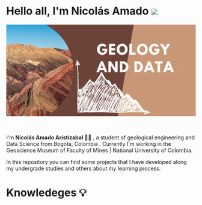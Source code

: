 # Hello all, I'm Nicolás Amado  <img src="https://media.giphy.com/media/hvRJCLFzcasrR4ia7z/giphy.gif" width="25px">
<a href="https://discord.gg/XTW52Kt"> </a>

![](https://github.com/namadoa/analytical-foundations/blob/main/Geology%20and%20data.png)

<br /> 

I'm **Nicolás Amado Aristizabal** 🤵🏻 , a student of geological engineering and Data Science from Bogotá, Colombia . Currently I'm working in the Geoscience Museum of Faculty of Mines | National University of Colombia.

In this repository you can find some projects that I have developed along my undergrade studies and others about my learning process.

# Knowledeges 💡


